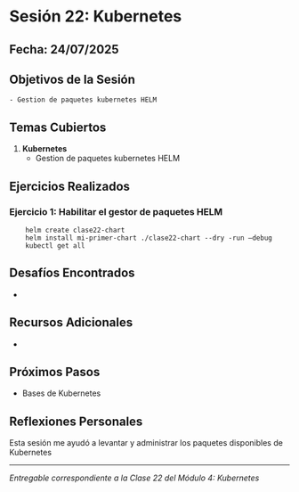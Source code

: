 # Sesión 22: Kubernetes

## Fecha: 24/07/2025

## Objetivos de la Sesión

	- Gestion de paquetes kubernetes HELM

## Temas Cubiertos

1. **Kubernetes**
   - Gestion de paquetes kubernetes HELM

## Ejercicios Realizados

### Ejercicio 1: Habilitar el gestor de paquetes HELM

```kubernetes
	helm create clase22-chart 
    helm install mi-primer-chart ./clase22-chart --dry -run –debug 
    kubectl get all
```
## Desafíos Encontrados

- 

## Recursos Adicionales

- 

## Próximos Pasos

- Bases de Kubernetes

## Reflexiones Personales

Esta sesión me ayudó a levantar y administrar los paquetes disponibles de Kubernetes

---

*Entregable correspondiente a la Clase 22 del Módulo 4: Kubernetes*